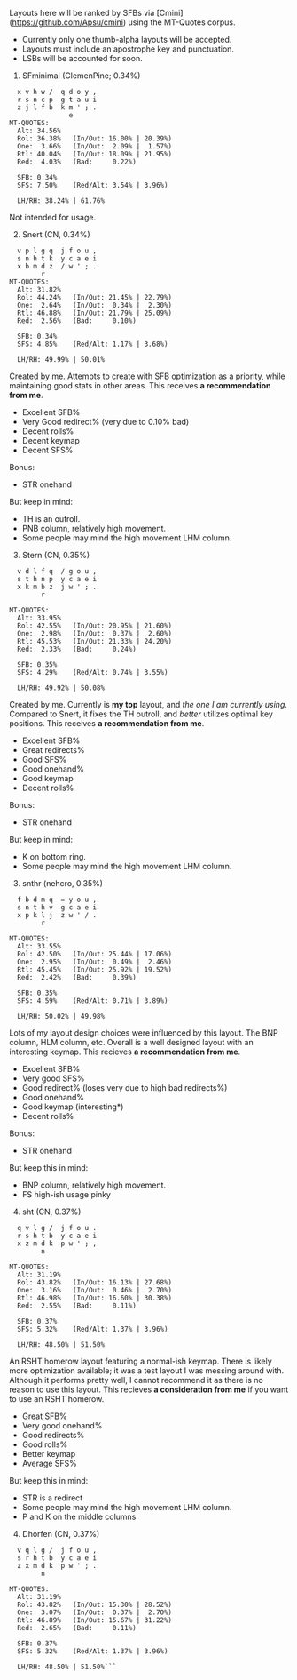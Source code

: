 Layouts here will be ranked by SFBs via [Cmini] (https://github.com/Apsu/cmini) using the MT-Quotes corpus.
- Currently only one thumb-alpha layouts will be accepted.
- Layouts must include an apostrophe key and punctuation.
- LSBs will be accounted for soon.


1) SFminimal (ClemenPine; 0.34%)
```
  x v h w /  q d o y ,
  r s n c p  g t a u i
  z j l f b  k m ' ; .
               e                   
MT-QUOTES:
  Alt: 34.56%
  Rol: 36.38%   (In/Out: 16.00% | 20.39%)
  One:  3.66%   (In/Out:  2.09% |  1.57%)
  Rtl: 40.04%   (In/Out: 18.09% | 21.95%)
  Red:  4.03%   (Bad:     0.22%)

  SFB: 0.34%
  SFS: 7.50%    (Red/Alt: 3.54% | 3.96%)

  LH/RH: 38.24% | 61.76%
```
Not intended for usage.


2) Snert (CN, 0.34%)
```
  v p l g q  j f o u ,
  s n h t k  y c a e i
  x b m d z  / w ' ; .
        r                   
MT-QUOTES:
  Alt: 31.82%
  Rol: 44.24%   (In/Out: 21.45% | 22.79%)
  One:  2.64%   (In/Out:  0.34% |  2.30%)
  Rtl: 46.88%   (In/Out: 21.79% | 25.09%)
  Red:  2.56%   (Bad:     0.10%)

  SFB: 0.34%
  SFS: 4.85%    (Red/Alt: 1.17% | 3.68%)

  LH/RH: 49.99% | 50.01%
```

Created by me. Attempts to create with SFB optimization as a priority, while maintaining good stats in other areas.
This receives **a recommendation from me**.
- Excellent SFB%
- Very Good redirect% (very due to 0.10% bad)
- Decent rolls%
- Decent keymap
- Decent SFS%

Bonus:
- STR onehand
  
But keep in mind:
- TH is an outroll.
- PNB column, relatively high movement.
- Some people may mind the high movement LHM column.


 3) Stern (CN, 0.35%)
```
  v d l f q  / g o u ,
  s t h n p  y c a e i
  x k m b z  j w ' ; .
        r                   

MT-QUOTES:
  Alt: 33.95%
  Rol: 42.55%   (In/Out: 20.95% | 21.60%)
  One:  2.98%   (In/Out:  0.37% |  2.60%)
  Rtl: 45.53%   (In/Out: 21.33% | 24.20%)
  Red:  2.33%   (Bad:     0.24%)

  SFB: 0.35%
  SFS: 4.29%    (Red/Alt: 0.74% | 3.55%)

  LH/RH: 49.92% | 50.08%
```

Created by me. Currently is **my top** layout, and *the one I am currently using*.
Compared to Snert, it fixes the TH outroll, and *better* utilizes optimal key positions.
This receives **a recommendation from me**.
- Excellent SFB%
- Great redirects%
- Good SFS%
- Good onehand%
- Good keymap
- Decent rolls%

Bonus:
- STR onehand

But keep in mind:
- K on bottom ring.
- Some people may mind the high movement LHM column.


3) snthr (nehcro, 0.35%)
```
  f b d m q  = y o u ,
  s n t h v  g c a e i
  x p k l j  z w ' / .
        r                   

MT-QUOTES:
  Alt: 33.55%
  Rol: 42.50%   (In/Out: 25.44% | 17.06%)
  One:  2.95%   (In/Out:  0.49% |  2.46%)
  Rtl: 45.45%   (In/Out: 25.92% | 19.52%)
  Red:  2.42%   (Bad:     0.39%)

  SFB: 0.35%
  SFS: 4.59%    (Red/Alt: 0.71% | 3.89%)

  LH/RH: 50.02% | 49.98%
```

Lots of my layout design choices were influenced by this layout. The BNP column, HLM column, etc. Overall is a well designed layout with an interesting keymap.
This recieves **a recommendation from me**.
- Excellent SFB%
- Very good SFS%
- Good redirect% (loses very due to high bad redirects%)
- Good onehand%
- Good keymap (interesting*)
- Decent rolls%

Bonus:
- STR onehand

But keep this in mind:
- BNP column, relatively high movement.
- FS high-ish usage pinky


4) sht (CN, 0.37%)
```
  q v l g /  j f o u .
  r s h t b  y c a e i
  x z m d k  p w ' ; ,
        n                   

MT-QUOTES:
  Alt: 31.19%
  Rol: 43.82%   (In/Out: 16.13% | 27.68%)
  One:  3.16%   (In/Out:  0.46% |  2.70%)
  Rtl: 46.98%   (In/Out: 16.60% | 30.38%)
  Red:  2.55%   (Bad:     0.11%)

  SFB: 0.37%
  SFS: 5.32%    (Red/Alt: 1.37% | 3.96%)

  LH/RH: 48.50% | 51.50%
```
An RSHT homerow layout featuring a normal-ish keymap. There is likely more optimization available; it was a test layout I was messing around with.
Although it performs pretty well, I cannot recommend it as there is no reason to use this layout.
This recieves **a consideration from me** if you want to use an RSHT homerow.
- Great SFB%
- Very good onehand%
- Good redirects%
- Good rolls%
- Better keymap
- Average SFS%

But keep this in mind:
- STR is a redirect
- Some people may mind the high movement LHM column.
- P and K on the middle columns


4) Dhorfen (CN, 0.37%)
```
  v q l g /  j f o u ,
  s r h t b  y c a e i
  z x m d k  p w ' ; .
        n                   

MT-QUOTES:
  Alt: 31.19%
  Rol: 43.82%   (In/Out: 15.30% | 28.52%)
  One:  3.07%   (In/Out:  0.37% |  2.70%)
  Rtl: 46.89%   (In/Out: 15.67% | 31.22%)
  Red:  2.65%   (Bad:     0.11%)

  SFB: 0.37%
  SFS: 5.32%    (Red/Alt: 1.37% | 3.96%)

  LH/RH: 48.50% | 51.50%```
